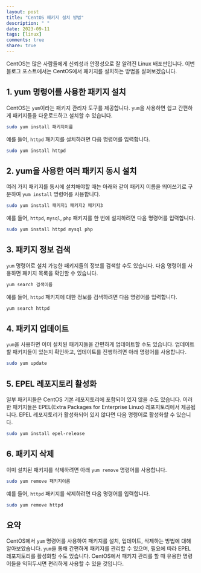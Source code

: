 ```yaml
---
layout: post
title: "CentOS 패키지 설치 방법"
description: " "
date: 2023-09-11
tags: [linux]
comments: true
share: true
---
```


CentOS는 많은 사람들에게 신뢰성과 안정성으로 잘 알려진 Linux 배포판입니다. 이번 블로그 포스트에서는 CentOS에서 패키지를 설치하는 방법을 살펴보겠습니다. 

## 1. yum 명령어를 사용한 패키지 설치

CentOS는 `yum`이라는 패키지 관리자 도구를 제공합니다. `yum`을 사용하면 쉽고 간편하게 패키지들을 다운로드하고 설치할 수 있습니다.

```bash
sudo yum install 패키지이름
```

예를 들어, `httpd` 패키지를 설치하려면 다음 명령어를 입력합니다.

```bash
sudo yum install httpd
```

## 2. yum을 사용한 여러 패키지 동시 설치

여러 가지 패키지를 동시에 설치해야할 때는 아래와 같이 패키지 이름을 띄어쓰기로 구분하여 `yum install` 명령어를 사용합니다.

```bash
sudo yum install 패키지1 패키지2 패키지3
```

예를 들어, `httpd`, `mysql`, `php` 패키지를 한 번에 설치하려면 다음 명령어를 입력합니다.

```bash
sudo yum install httpd mysql php
```

## 3. 패키지 정보 검색

`yum` 명령어로 설치 가능한 패키지들의 정보를 검색할 수도 있습니다. 다음 명령어를 사용하면 패키지 목록을 확인할 수 있습니다.

```bash
yum search 검색이름
```

예를 들어, `httpd` 패키지에 대한 정보를 검색하려면 다음 명령어를 입력합니다.

```bash
yum search httpd
```

## 4. 패키지 업데이트

`yum`을 사용하면 이미 설치된 패키지들을 간편하게 업데이트할 수도 있습니다. 업데이트할 패키지들이 있는지 확인하고, 업데이트를 진행하려면 아래 명령어를 사용합니다.

```bash
sudo yum update
```

## 5. EPEL 레포지토리 활성화

일부 패키지들은 CentOS 기본 레포지토리에 포함되어 있지 않을 수도 있습니다. 이러한 패키지들은 EPEL(Extra Packages for Enterprise Linux) 레포지토리에서 제공됩니다. EPEL 레포지토리가 활성화되어 있지 않다면 다음 명령어로 활성화할 수 있습니다.

```bash
sudo yum install epel-release
```

## 6. 패키지 삭제

이미 설치된 패키지를 삭제하려면 아래 `yum remove` 명령어를 사용합니다.

```bash
sudo yum remove 패키지이름
```

예를 들어, `httpd` 패키지를 삭제하려면 다음 명령어를 입력합니다.

```bash
sudo yum remove httpd
```

## 요약

CentOS에서 `yum` 명령어를 사용하여 패키지를 설치, 업데이트, 삭제하는 방법에 대해 알아보았습니다. `yum`을 통해 간편하게 패키지를 관리할 수 있으며, 필요에 따라 EPEL 레포지토리를 활성화할 수도 있습니다. CentOS에서 패키지 관리를 할 때 유용한 명령어들을 익혀두시면 편리하게 사용할 수 있을 것입니다.